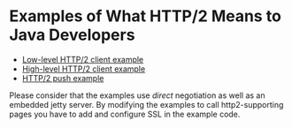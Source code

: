 
# Examples of **What HTTP/2 Means to Java Developers**
   * [Low-level HTTP/2 client example](src/test/java/eu/redzoo/article/javaworld/http2/LowLevelHttp2ClientTest.java)
   * [High-level HTTP/2 client example](src/test/java/eu/redzoo/article/javaworld/http2/HighLevelHttp2ClientTest.java)
   * [HTTP/2 push example](src/test/java/eu/redzoo/article/javaworld/http2/Http2PushTest.java)
   
Please consider that the examples use *direct* negotiation as well as an embedded jetty server. By modifying the examples to call http2-supporting pages you have to add and configure SSL in the example code.  	   
